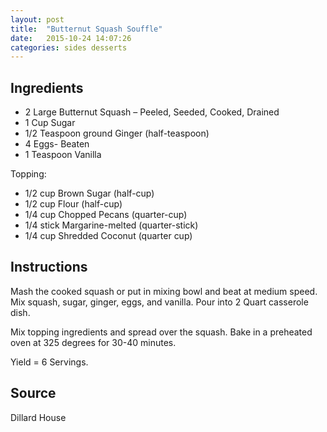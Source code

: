 ```yaml
---
layout: post
title:  "Butternut Squash Souffle"
date:   2015-10-24 14:07:26
categories: sides desserts
---
```


Ingredients
-----------
- 2 Large Butternut Squash – Peeled, Seeded, Cooked, Drained
- 1 Cup Sugar
- 1/2 Teaspoon ground Ginger (half-teaspoon)
- 4 Eggs- Beaten
- 1 Teaspoon Vanilla

Topping:

- 1/2 cup Brown Sugar (half-cup)
- 1/2 cup Flour (half-cup)
- 1/4 cup Chopped Pecans (quarter-cup)
- 1/4 stick Margarine-melted (quarter-stick)
- 1/4 cup Shredded Coconut (quarter cup)

Instructions
------------

Mash the cooked squash or put in mixing bowl and beat at medium speed.  Mix
squash, sugar, ginger, eggs, and vanilla. Pour into 2 Quart casserole dish.

Mix topping ingredients and spread over the squash. Bake in a preheated oven at
325 degrees for 30-40 minutes.

Yield = 6 Servings.

Source
------
Dillard House

